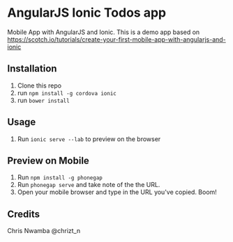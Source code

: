 # AngularJS Ionic Todos app

Mobile App with AngularJS and Ionic. This is a demo app based on https://scotch.io/tutorials/create-your-first-mobile-app-with-angularjs-and-ionic

## Installation

1. Clone this repo
2. run `npm install -g cordova ionic`
3. run `bower install`

## Usage

1. Run `ionic serve --lab` to preview on the browser

## Preview on Mobile

1. Run `npm install -g phonegap`
2. Run `phonegap serve` and take note of the the URL.
3. Open your mobile browser and type in the URL you've copied. Boom!

## Credits
Chris Nwamba @chrizt_n
